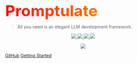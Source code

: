 <!-- _coverpage.md -->

<style>
.title {
    font-weight: bold;
    font-size: 50px;
    background-size: 400% 400%;
    background-image: linear-gradient(to right, #ff0000, #ff8000, #d83b01, #000000, #00d0ff, #9000ff,#ff008c);
    -webkit-background-clip: text;
    animation: text-color-gradient 10s ease infinite;
    color: transparent;
}
@keyframes text-color-gradient {
  0%{background-position:0% 50%}
  50%{background-position:100% 50%}
  100%{background-position:0% 50%}
}
</style>


<div class="title">Promptulate</div>

> All you need is an elegant LLM development framework.


<p align="center">
    <a target="_blank" href="">
        <img src="https://img.shields.io/badge/License-Apache%202.0-blue.svg?label=license" />
    </a>
    <a target="_blank" href=''>
        <img src="https://img.shields.io/github/release/Undertone0809/promptulate/all.svg?style=flat-square"/>
    </a>
    <a target="_blank" href=''>
        <img src="https://bestpractices.coreinfrastructure.org/projects/3018/badge"/>
   </a>
    <a target="_blank" href=''>
        <img src="https://static.pepy.tech/personalized-badge/cushy-storage?period=month&units=international_system&left_color=grey&right_color=blue&left_text=Downloads/Week"/>
   </a>
</p>



<p align="center">
  <img src="https://zeeland-bucket.oss-cn-beijing.aliyuncs.com/images/promptulate_logo_new.png"/>
</p>



[GitHub](https://github.com/Undertone0809/cushy-storage)
[Getting Started](/README.md)

